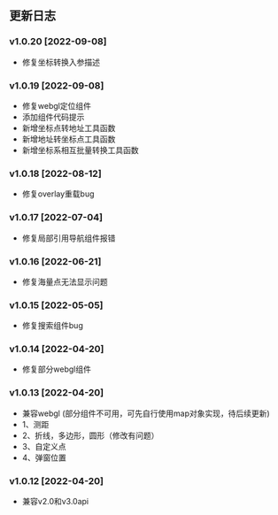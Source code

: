 ## 更新日志
### v1.0.20 [2022-09-08]
- 修复坐标转换入参描述
### v1.0.19 [2022-09-08]
- 修复webgl定位组件
- 添加组件代码提示
- 新增坐标点转地址工具函数
- 新增地址转坐标点工具函数
- 新增坐标系相互批量转换工具函数
### v1.0.18 [2022-08-12]
- 修复overlay重载bug
### v1.0.17 [2022-07-04]
- 修复局部引用导航组件报错
### v1.0.16 [2022-06-21]
- 修复海量点无法显示问题
### v1.0.15 [2022-05-05]
- 修复搜索组件bug
### v1.0.14 [2022-04-20]
- 修复部分webgl组件
### v1.0.13 [2022-04-20]
- 兼容webgl (部分组件不可用，可先自行使用map对象实现，待后续更新)
 - 1、测距
 - 2、折线，多边形，圆形（修改有问题）
 - 3、自定义点
 - 4、弹窗位置
### v1.0.12 [2022-04-20]
- 兼容v2.0和v3.0api